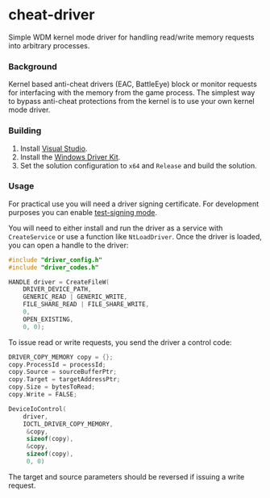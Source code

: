 # cheat-driver

Simple WDM kernel mode driver for handling read/write memory requests into
arbitrary processes.

### Background

Kernel based anti-cheat drivers (EAC, BattleEye) block or monitor requests for
interfacing with the memory from the game process. The simplest way to bypass anti-cheat protections from the kernel is to use your own kernel mode driver.

### Building

1. Install [Visual Studio](https://www.visualstudio.com/).
2. Install the [Windows Driver Kit](https://docs.microsoft.com/en-us/windows-hardware/drivers/download-the-wdk).
3. Set the solution configuration to `x64` and `Release` and build the solution.

### Usage

For practical use you will need a driver signing certificate. For development
purposes you can enable [test-signing mode](https://docs.microsoft.com/en-us/windows-hardware/drivers/install/the-testsigning-boot-configuration-option).

You will need to either install and run the driver as a service with `CreateService` or use a function like `NtLoadDriver`.
Once the driver is loaded, you can open a handle to the driver:

```cpp
#include "driver_config.h"
#include "driver_codes.h"

HANDLE driver = CreateFileW(
    DRIVER_DEVICE_PATH, 
    GENERIC_READ | GENERIC_WRITE, 
    FILE_SHARE_READ | FILE_SHARE_WRITE, 
    0, 
    OPEN_EXISTING, 
    0, 0);
```

To issue read or write requests, you send the driver a control code:

```cpp
DRIVER_COPY_MEMORY copy = {};
copy.ProcessId = processId;
copy.Source = sourceBufferPtr;
copy.Target = targetAddressPtr;
copy.Size = bytesToRead;
copy.Write = FALSE;

DeviceIoControl(
    driver, 
    IOCTL_DRIVER_COPY_MEMORY,
     &copy, 
     sizeof(copy), 
     &copy, 
     sizeof(copy),
     0, 0)
```

The target and source parameters should be reversed if issuing a write request.